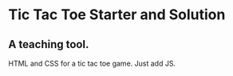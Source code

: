 # Tic Tac Toe Starter and Solution

## A teaching tool. 

HTML and CSS for a tic tac toe game. Just add JS.
